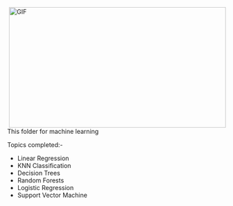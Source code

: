 <img align="right" alt="GIF" height="278px" width="500px" src="https://media.giphy.com/media/gutZ5Pm6Xl62eIf5RZ/giphy.gif" />
<p align="left">

This folder for machine learning

Topics completed:-
* Linear Regression
* KNN Classification
* Decision Trees
* Random Forests
* Logistic Regression
* Support Vector Machine
